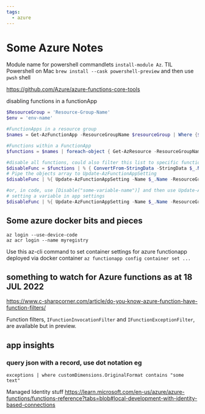 ```yaml
---
tags:
  - azure
---
```


# Some Azure Notes

Module name for powershell commandlets `install-module Az`. TIL Powershell on Mac `brew install --cask powershell-preview` and then use `pwsh` shell

https://github.com/Azure/azure-functions-core-tools

disabling functions in a functionApp
```Powershell
$ResourceGroup = 'Resource-Group-Name'
$env = 'env-name'

#FunctionApps in a resource group
$names = Get-AzFunctionApp -ResourceGroupName $resourceGroup | Where {$_.Name.EndsWith("-$env-func")} | selec-object -expandProperty Name

#Functions within a FunctionApp
$functions = $names | foreach-object { Get-AzResource -ResourceGroupName $resourceGroup -ResourceType 'Microsoft.Web/sites/functions' -ResourceName $_ -ApiVersion '2021-01-15' }

#disable all functions, could also filter this list to specific functions
$disableFunc = $functions | % { ConvertFrom-StringData -StringData $_.Name -Delimiter '/' }
# Pipe the objects array to Update-AzFunctionAppSetting
$disableFunc | %{ Update-AzFunctionAppSetting -Name $_.Name -ResourceGroupName $ResourceGroup -AppSetting @{ "AzureWebJobs.$($_.Value).Disabled" = "true" } }

#or, in code, use [Disable("some-variable-name")] and then use Update-AzFunctionAppSetting to set 'some-variable-name'
# setting a variable in app settings
$disableFunc | %{ Update-AzFunctionAppSetting -Name $_.Name -ResourceGroupName $ResourceGroup -AppSetting @{ "some-variable-name" = "true" } }

```



## Some azure docker bits and pieces
```
az login --use-device-code
az acr login --name myregistry
```

Use this az-cli command to set container settings for azure functionapp deployed via docker container `az functionapp config container set ...`


## something to watch for Azure functions as at 18 JUL 2022
https://www.c-sharpcorner.com/article/do-you-know-azure-function-have-function-filters/

Function filters, `IFunctionInvocationFilter` and `IFunctionExceptionFilter`, are available but in preview.


## app insights
### query json with a record, use dot notation eg
```
exceptions | where customDimensions.OriginalFormat contains "some text"
```


Managed Identity stuff
https://learn.microsoft.com/en-us/azure/azure-functions/functions-reference?tabs=blob#local-development-with-identity-based-connections